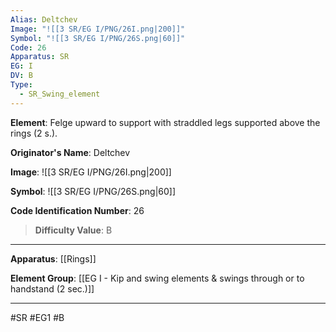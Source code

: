 ```yaml
---
Alias: Deltchev
Image: "![[3 SR/EG I/PNG/26I.png|200]]"
Symbol: "![[3 SR/EG I/PNG/26S.png|60]]"
Code: 26
Apparatus: SR
EG: I
DV: B
Type:
  - SR_Swing_element
---
```

**Element**: Felge upward to support with straddled legs supported above the rings (2 s.).

**Originator's Name**: Deltchev

**Image**:
![[3 SR/EG I/PNG/26I.png|200]]

**Symbol**:
![[3 SR/EG I/PNG/26S.png|60]]

**Code Identification Number**: 26

>**Difficulty Value**: B

___
**Apparatus**: [[Rings]]

**Element Group**: [[EG I - Kip and swing elements & swings through or to handstand (2 sec.)]]
___
#SR #EG1 #B
